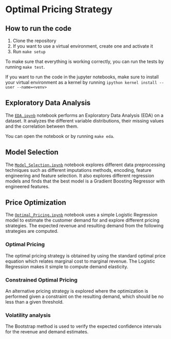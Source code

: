 # Optimal Pricing Strategy

## How to run the code
1. Clone the repository
2. If you want to use a virtual environment, create one and activate it
3. Run `make setup`

To make sure that everything is working correctly, you can run the tests by running `make test`.

If you want to run the code in the jupyter notebooks, make sure to install your virtual environment as a kernel
by running `ipython kernel install --user --name=<venv>`


## Exploratory Data Analysis
The [`EDA.ipynb`](EDA.ipynb) notebook performs an Exploratory Data Analysis (EDA) on a dataset. It analyzes
the different variable distributions, their missing values and the correlation between them.

You can open the notebook or by running `make eda`.

## Model Selection
The [`Model_Selection.ipynb`](Model_Selection.ipynb) notebook explores different data preprocessing techniques such as different
imputations methods, encoding, feature engineering and feature selection. It also explores different regression
models and finds that the best model is a Gradient Boosting Regressor with engineered features.

## Price Optimization
The [`Optimal_Pricing.ipynb`](Optimal_Pricing.ipynb) notebook uses a simple Logistic Regression model to estimate the customer demand for
and explore different pricing strategies. The expected revenue and resulting demand from the following strategies 
are computed.

### Optimal Pricing
The optimal pricing strategy is obtained by using the standard optimal price equation which relates marginal cost
to marginal revenue. The Logistic Regression makes it simple to compute demand elasticity.

### Constrained Optimal Pricing
An alternative pricing strategy is explored where the optimization is performed given a constraint on the 
resulting demand, which should be no less than a given threshold.

### Volatility analysis
The Bootstrap method is used to verify the expected confidence intervals for the revenue and demand estimates.